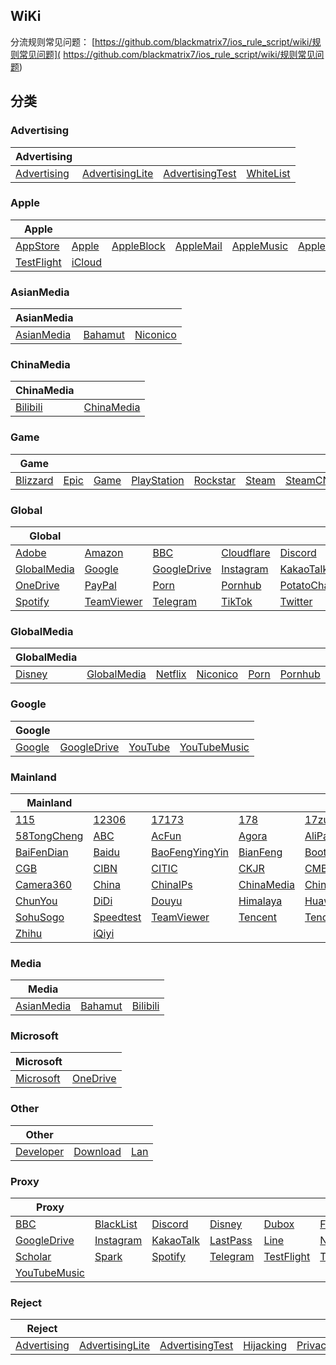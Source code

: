 ## WiKi
分流规则常见问题： [https://github.com/blackmatrix7/ios_rule_script/wiki/规则常见问题]( https://github.com/blackmatrix7/ios_rule_script/wiki/规则常见问题)
## 分类

### Advertising
|Advertising|  |  |  |
| ---- | ---- | ---- | ---- |
|[Advertising](https://github.com/blackmatrix7/ios_rule_script/tree/master/rule/QuantumultX/Advertising) |[AdvertisingLite](https://github.com/blackmatrix7/ios_rule_script/tree/master/rule/QuantumultX/AdvertisingLite) |[AdvertisingTest](https://github.com/blackmatrix7/ios_rule_script/tree/master/rule/QuantumultX/AdvertisingTest) |[WhiteList](https://github.com/blackmatrix7/ios_rule_script/tree/master/rule/QuantumultX/WhiteList) |

### Apple
|Apple|  |  |  |  |  |  |  |  |  |
| ---- | ---- | ---- | ---- | ---- | ---- | ---- | ---- | ---- | ---- |
|[AppStore](https://github.com/blackmatrix7/ios_rule_script/tree/master/rule/QuantumultX/AppStore) |[Apple](https://github.com/blackmatrix7/ios_rule_script/tree/master/rule/QuantumultX/Apple) |[AppleBlock](https://github.com/blackmatrix7/ios_rule_script/tree/master/rule/QuantumultX/AppleBlock) |[AppleMail](https://github.com/blackmatrix7/ios_rule_script/tree/master/rule/QuantumultX/AppleMail) |[AppleMusic](https://github.com/blackmatrix7/ios_rule_script/tree/master/rule/QuantumultX/AppleMusic) |[AppleNews](https://github.com/blackmatrix7/ios_rule_script/tree/master/rule/QuantumultX/AppleNews) |[AppleTV](https://github.com/blackmatrix7/ios_rule_script/tree/master/rule/QuantumultX/AppleTV) |[FitnessPlus](https://github.com/blackmatrix7/ios_rule_script/tree/master/rule/QuantumultX/FitnessPlus) |[Siri](https://github.com/blackmatrix7/ios_rule_script/tree/master/rule/QuantumultX/Siri) |[SystemOTA](https://github.com/blackmatrix7/ios_rule_script/tree/master/rule/QuantumultX/SystemOTA) |||||||||
|[TestFlight](https://github.com/blackmatrix7/ios_rule_script/tree/master/rule/QuantumultX/TestFlight) |[iCloud](https://github.com/blackmatrix7/ios_rule_script/tree/master/rule/QuantumultX/iCloud) ||||||||

### AsianMedia
|AsianMedia|  |  |
| ---- | ---- | ---- |
|[AsianMedia](https://github.com/blackmatrix7/ios_rule_script/tree/master/rule/QuantumultX/AsianMedia) |[Bahamut](https://github.com/blackmatrix7/ios_rule_script/tree/master/rule/QuantumultX/Bahamut) |[Niconico](https://github.com/blackmatrix7/ios_rule_script/tree/master/rule/QuantumultX/Niconico) |

### ChinaMedia
|ChinaMedia|  |
| ---- | ---- |
|[Bilibili](https://github.com/blackmatrix7/ios_rule_script/tree/master/rule/QuantumultX/Bilibili) |[ChinaMedia](https://github.com/blackmatrix7/ios_rule_script/tree/master/rule/QuantumultX/ChinaMedia) |

### Game
|Game|  |  |  |  |  |  |  |  |
| ---- | ---- | ---- | ---- | ---- | ---- | ---- | ---- | ---- |
|[Blizzard](https://github.com/blackmatrix7/ios_rule_script/tree/master/rule/QuantumultX/Blizzard) |[Epic](https://github.com/blackmatrix7/ios_rule_script/tree/master/rule/QuantumultX/Epic) |[Game](https://github.com/blackmatrix7/ios_rule_script/tree/master/rule/QuantumultX/Game) |[PlayStation](https://github.com/blackmatrix7/ios_rule_script/tree/master/rule/QuantumultX/PlayStation) |[Rockstar](https://github.com/blackmatrix7/ios_rule_script/tree/master/rule/QuantumultX/Rockstar) |[Steam](https://github.com/blackmatrix7/ios_rule_script/tree/master/rule/QuantumultX/Steam) |[SteamCN](https://github.com/blackmatrix7/ios_rule_script/tree/master/rule/QuantumultX/SteamCN) |[Supercell](https://github.com/blackmatrix7/ios_rule_script/tree/master/rule/QuantumultX/Supercell) |[WildRift](https://github.com/blackmatrix7/ios_rule_script/tree/master/rule/QuantumultX/WildRift) |

### Global
|Global|  |  |  |  |  |  |  |  |  |
| ---- | ---- | ---- | ---- | ---- | ---- | ---- | ---- | ---- | ---- |
|[Adobe](https://github.com/blackmatrix7/ios_rule_script/tree/master/rule/QuantumultX/Adobe) |[Amazon](https://github.com/blackmatrix7/ios_rule_script/tree/master/rule/QuantumultX/Amazon) |[BBC](https://github.com/blackmatrix7/ios_rule_script/tree/master/rule/QuantumultX/BBC) |[Cloudflare](https://github.com/blackmatrix7/ios_rule_script/tree/master/rule/QuantumultX/Cloudflare) |[Discord](https://github.com/blackmatrix7/ios_rule_script/tree/master/rule/QuantumultX/Discord) |[Disney](https://github.com/blackmatrix7/ios_rule_script/tree/master/rule/QuantumultX/Disney) |[Dubox](https://github.com/blackmatrix7/ios_rule_script/tree/master/rule/QuantumultX/Dubox) |[Facebook](https://github.com/blackmatrix7/ios_rule_script/tree/master/rule/QuantumultX/Facebook) |[Github](https://github.com/blackmatrix7/ios_rule_script/tree/master/rule/QuantumultX/Github) |[Global](https://github.com/blackmatrix7/ios_rule_script/tree/master/rule/QuantumultX/Global) |||||||||
|[GlobalMedia](https://github.com/blackmatrix7/ios_rule_script/tree/master/rule/QuantumultX/GlobalMedia) |[Google](https://github.com/blackmatrix7/ios_rule_script/tree/master/rule/QuantumultX/Google) |[GoogleDrive](https://github.com/blackmatrix7/ios_rule_script/tree/master/rule/QuantumultX/GoogleDrive) |[Instagram](https://github.com/blackmatrix7/ios_rule_script/tree/master/rule/QuantumultX/Instagram) |[KakaoTalk](https://github.com/blackmatrix7/ios_rule_script/tree/master/rule/QuantumultX/KakaoTalk) |[LastPass](https://github.com/blackmatrix7/ios_rule_script/tree/master/rule/QuantumultX/LastPass) |[Line](https://github.com/blackmatrix7/ios_rule_script/tree/master/rule/QuantumultX/Line) |[Mail](https://github.com/blackmatrix7/ios_rule_script/tree/master/rule/QuantumultX/Mail) |[Microsoft](https://github.com/blackmatrix7/ios_rule_script/tree/master/rule/QuantumultX/Microsoft) |[Netflix](https://github.com/blackmatrix7/ios_rule_script/tree/master/rule/QuantumultX/Netflix) ||||||||
|[OneDrive](https://github.com/blackmatrix7/ios_rule_script/tree/master/rule/QuantumultX/OneDrive) |[PayPal](https://github.com/blackmatrix7/ios_rule_script/tree/master/rule/QuantumultX/PayPal) |[Porn](https://github.com/blackmatrix7/ios_rule_script/tree/master/rule/QuantumultX/Porn) |[Pornhub](https://github.com/blackmatrix7/ios_rule_script/tree/master/rule/QuantumultX/Pornhub) |[PotatoChat](https://github.com/blackmatrix7/ios_rule_script/tree/master/rule/QuantumultX/PotatoChat) |[Proxy](https://github.com/blackmatrix7/ios_rule_script/tree/master/rule/QuantumultX/Proxy) |[Scholar](https://github.com/blackmatrix7/ios_rule_script/tree/master/rule/QuantumultX/Scholar) |[Sony](https://github.com/blackmatrix7/ios_rule_script/tree/master/rule/QuantumultX/Sony) |[Spark](https://github.com/blackmatrix7/ios_rule_script/tree/master/rule/QuantumultX/Spark) |[Speedtest](https://github.com/blackmatrix7/ios_rule_script/tree/master/rule/QuantumultX/Speedtest) |||||||
|[Spotify](https://github.com/blackmatrix7/ios_rule_script/tree/master/rule/QuantumultX/Spotify) |[TeamViewer](https://github.com/blackmatrix7/ios_rule_script/tree/master/rule/QuantumultX/TeamViewer) |[Telegram](https://github.com/blackmatrix7/ios_rule_script/tree/master/rule/QuantumultX/Telegram) |[TikTok](https://github.com/blackmatrix7/ios_rule_script/tree/master/rule/QuantumultX/TikTok) |[Twitter](https://github.com/blackmatrix7/ios_rule_script/tree/master/rule/QuantumultX/Twitter) |[Whatsapp](https://github.com/blackmatrix7/ios_rule_script/tree/master/rule/QuantumultX/Whatsapp) |[Wikipedia](https://github.com/blackmatrix7/ios_rule_script/tree/master/rule/QuantumultX/Wikipedia) |[YouTube](https://github.com/blackmatrix7/ios_rule_script/tree/master/rule/QuantumultX/YouTube) |[YouTubeMusic](https://github.com/blackmatrix7/ios_rule_script/tree/master/rule/QuantumultX/YouTubeMusic) ||||||

### GlobalMedia
|GlobalMedia|  |  |  |  |  |  |  |
| ---- | ---- | ---- | ---- | ---- | ---- | ---- | ---- |
|[Disney](https://github.com/blackmatrix7/ios_rule_script/tree/master/rule/QuantumultX/Disney) |[GlobalMedia](https://github.com/blackmatrix7/ios_rule_script/tree/master/rule/QuantumultX/GlobalMedia) |[Netflix](https://github.com/blackmatrix7/ios_rule_script/tree/master/rule/QuantumultX/Netflix) |[Niconico](https://github.com/blackmatrix7/ios_rule_script/tree/master/rule/QuantumultX/Niconico) |[Porn](https://github.com/blackmatrix7/ios_rule_script/tree/master/rule/QuantumultX/Porn) |[Pornhub](https://github.com/blackmatrix7/ios_rule_script/tree/master/rule/QuantumultX/Pornhub) |[Spotify](https://github.com/blackmatrix7/ios_rule_script/tree/master/rule/QuantumultX/Spotify) |[TikTok](https://github.com/blackmatrix7/ios_rule_script/tree/master/rule/QuantumultX/TikTok) |

### Google
|Google|  |  |  |
| ---- | ---- | ---- | ---- |
|[Google](https://github.com/blackmatrix7/ios_rule_script/tree/master/rule/QuantumultX/Google) |[GoogleDrive](https://github.com/blackmatrix7/ios_rule_script/tree/master/rule/QuantumultX/GoogleDrive) |[YouTube](https://github.com/blackmatrix7/ios_rule_script/tree/master/rule/QuantumultX/YouTube) |[YouTubeMusic](https://github.com/blackmatrix7/ios_rule_script/tree/master/rule/QuantumultX/YouTubeMusic) |

### Mainland
|Mainland|  |  |  |  |  |  |  |  |  |
| ---- | ---- | ---- | ---- | ---- | ---- | ---- | ---- | ---- | ---- |
|[115](https://github.com/blackmatrix7/ios_rule_script/tree/master/rule/QuantumultX/115) |[12306](https://github.com/blackmatrix7/ios_rule_script/tree/master/rule/QuantumultX/12306) |[17173](https://github.com/blackmatrix7/ios_rule_script/tree/master/rule/QuantumultX/17173) |[178](https://github.com/blackmatrix7/ios_rule_script/tree/master/rule/QuantumultX/178) |[17zuoye](https://github.com/blackmatrix7/ios_rule_script/tree/master/rule/QuantumultX/17zuoye) |[360](https://github.com/blackmatrix7/ios_rule_script/tree/master/rule/QuantumultX/360) |[36kr](https://github.com/blackmatrix7/ios_rule_script/tree/master/rule/QuantumultX/36kr) |[4399](https://github.com/blackmatrix7/ios_rule_script/tree/master/rule/QuantumultX/4399) |[51Job](https://github.com/blackmatrix7/ios_rule_script/tree/master/rule/QuantumultX/51Job) |[56](https://github.com/blackmatrix7/ios_rule_script/tree/master/rule/QuantumultX/56) |||||||||
|[58TongCheng](https://github.com/blackmatrix7/ios_rule_script/tree/master/rule/QuantumultX/58TongCheng) |[ABC](https://github.com/blackmatrix7/ios_rule_script/tree/master/rule/QuantumultX/ABC) |[AcFun](https://github.com/blackmatrix7/ios_rule_script/tree/master/rule/QuantumultX/AcFun) |[Agora](https://github.com/blackmatrix7/ios_rule_script/tree/master/rule/QuantumultX/Agora) |[AliPay](https://github.com/blackmatrix7/ios_rule_script/tree/master/rule/QuantumultX/AliPay) |[Alibaba](https://github.com/blackmatrix7/ios_rule_script/tree/master/rule/QuantumultX/Alibaba) |[AnTianKeJi](https://github.com/blackmatrix7/ios_rule_script/tree/master/rule/QuantumultX/AnTianKeJi) |[Anjuke](https://github.com/blackmatrix7/ios_rule_script/tree/master/rule/QuantumultX/Anjuke) |[BOC](https://github.com/blackmatrix7/ios_rule_script/tree/master/rule/QuantumultX/BOC) |[BOCOM](https://github.com/blackmatrix7/ios_rule_script/tree/master/rule/QuantumultX/BOCOM) ||||||||
|[BaiFenDian](https://github.com/blackmatrix7/ios_rule_script/tree/master/rule/QuantumultX/BaiFenDian) |[Baidu](https://github.com/blackmatrix7/ios_rule_script/tree/master/rule/QuantumultX/Baidu) |[BaoFengYingYin](https://github.com/blackmatrix7/ios_rule_script/tree/master/rule/QuantumultX/BaoFengYingYin) |[BianFeng](https://github.com/blackmatrix7/ios_rule_script/tree/master/rule/QuantumultX/BianFeng) |[Bootcss](https://github.com/blackmatrix7/ios_rule_script/tree/master/rule/QuantumultX/Bootcss) |[ByteDance](https://github.com/blackmatrix7/ios_rule_script/tree/master/rule/QuantumultX/ByteDance) |[CAS](https://github.com/blackmatrix7/ios_rule_script/tree/master/rule/QuantumultX/CAS) |[CCB](https://github.com/blackmatrix7/ios_rule_script/tree/master/rule/QuantumultX/CCB) |[CCTV](https://github.com/blackmatrix7/ios_rule_script/tree/master/rule/QuantumultX/CCTV) |[CEB](https://github.com/blackmatrix7/ios_rule_script/tree/master/rule/QuantumultX/CEB) |||||||
|[CGB](https://github.com/blackmatrix7/ios_rule_script/tree/master/rule/QuantumultX/CGB) |[CIBN](https://github.com/blackmatrix7/ios_rule_script/tree/master/rule/QuantumultX/CIBN) |[CITIC](https://github.com/blackmatrix7/ios_rule_script/tree/master/rule/QuantumultX/CITIC) |[CKJR](https://github.com/blackmatrix7/ios_rule_script/tree/master/rule/QuantumultX/CKJR) |[CMB](https://github.com/blackmatrix7/ios_rule_script/tree/master/rule/QuantumultX/CMB) |[CNKI](https://github.com/blackmatrix7/ios_rule_script/tree/master/rule/QuantumultX/CNKI) |[CNNIC](https://github.com/blackmatrix7/ios_rule_script/tree/master/rule/QuantumultX/CNNIC) |[CSDN](https://github.com/blackmatrix7/ios_rule_script/tree/master/rule/QuantumultX/CSDN) |[CaiNiao](https://github.com/blackmatrix7/ios_rule_script/tree/master/rule/QuantumultX/CaiNiao) |[CaiXinChuanMei](https://github.com/blackmatrix7/ios_rule_script/tree/master/rule/QuantumultX/CaiXinChuanMei) ||||||
|[Camera360](https://github.com/blackmatrix7/ios_rule_script/tree/master/rule/QuantumultX/Camera360) |[China](https://github.com/blackmatrix7/ios_rule_script/tree/master/rule/QuantumultX/China) |[ChinaIPs](https://github.com/blackmatrix7/ios_rule_script/tree/master/rule/QuantumultX/ChinaIPs) |[ChinaMedia](https://github.com/blackmatrix7/ios_rule_script/tree/master/rule/QuantumultX/ChinaMedia) |[ChinaMobile](https://github.com/blackmatrix7/ios_rule_script/tree/master/rule/QuantumultX/ChinaMobile) |[ChinaNews](https://github.com/blackmatrix7/ios_rule_script/tree/master/rule/QuantumultX/ChinaNews) |[ChinaTelecom](https://github.com/blackmatrix7/ios_rule_script/tree/master/rule/QuantumultX/ChinaTelecom) |[ChinaTest](https://github.com/blackmatrix7/ios_rule_script/tree/master/rule/QuantumultX/ChinaTest) |[ChinaUnicom](https://github.com/blackmatrix7/ios_rule_script/tree/master/rule/QuantumultX/ChinaUnicom) |[ChuangKeTie](https://github.com/blackmatrix7/ios_rule_script/tree/master/rule/QuantumultX/ChuangKeTie) |||||
|[ChunYou](https://github.com/blackmatrix7/ios_rule_script/tree/master/rule/QuantumultX/ChunYou) |[DiDi](https://github.com/blackmatrix7/ios_rule_script/tree/master/rule/QuantumultX/DiDi) |[Douyu](https://github.com/blackmatrix7/ios_rule_script/tree/master/rule/QuantumultX/Douyu) |[Himalaya](https://github.com/blackmatrix7/ios_rule_script/tree/master/rule/QuantumultX/Himalaya) |[Huawei](https://github.com/blackmatrix7/ios_rule_script/tree/master/rule/QuantumultX/Huawei) |[Meitu](https://github.com/blackmatrix7/ios_rule_script/tree/master/rule/QuantumultX/Meitu) |[NetEase](https://github.com/blackmatrix7/ios_rule_script/tree/master/rule/QuantumultX/NetEase) |[NetEaseMusic](https://github.com/blackmatrix7/ios_rule_script/tree/master/rule/QuantumultX/NetEaseMusic) |[Pinduoduo](https://github.com/blackmatrix7/ios_rule_script/tree/master/rule/QuantumultX/Pinduoduo) |[Sina](https://github.com/blackmatrix7/ios_rule_script/tree/master/rule/QuantumultX/Sina) ||||
|[SohuSogo](https://github.com/blackmatrix7/ios_rule_script/tree/master/rule/QuantumultX/SohuSogo) |[Speedtest](https://github.com/blackmatrix7/ios_rule_script/tree/master/rule/QuantumultX/Speedtest) |[TeamViewer](https://github.com/blackmatrix7/ios_rule_script/tree/master/rule/QuantumultX/TeamViewer) |[Tencent](https://github.com/blackmatrix7/ios_rule_script/tree/master/rule/QuantumultX/Tencent) |[TencentVideo](https://github.com/blackmatrix7/ios_rule_script/tree/master/rule/QuantumultX/TencentVideo) |[VipShop](https://github.com/blackmatrix7/ios_rule_script/tree/master/rule/QuantumultX/VipShop) |[Weibo](https://github.com/blackmatrix7/ios_rule_script/tree/master/rule/QuantumultX/Weibo) |[XiaoMi](https://github.com/blackmatrix7/ios_rule_script/tree/master/rule/QuantumultX/XiaoMi) |[Xunlei](https://github.com/blackmatrix7/ios_rule_script/tree/master/rule/QuantumultX/Xunlei) |[Youku](https://github.com/blackmatrix7/ios_rule_script/tree/master/rule/QuantumultX/Youku) |||
|[Zhihu](https://github.com/blackmatrix7/ios_rule_script/tree/master/rule/QuantumultX/Zhihu) |[iQiyi](https://github.com/blackmatrix7/ios_rule_script/tree/master/rule/QuantumultX/iQiyi) ||

### Media
|Media|  |  |
| ---- | ---- | ---- |
|[AsianMedia](https://github.com/blackmatrix7/ios_rule_script/tree/master/rule/QuantumultX/AsianMedia) |[Bahamut](https://github.com/blackmatrix7/ios_rule_script/tree/master/rule/QuantumultX/Bahamut) |[Bilibili](https://github.com/blackmatrix7/ios_rule_script/tree/master/rule/QuantumultX/Bilibili) |

### Microsoft
|Microsoft|  |
| ---- | ---- |
|[Microsoft](https://github.com/blackmatrix7/ios_rule_script/tree/master/rule/QuantumultX/Microsoft) |[OneDrive](https://github.com/blackmatrix7/ios_rule_script/tree/master/rule/QuantumultX/OneDrive) |

### Other
|Other|  |  |
| ---- | ---- | ---- |
|[Developer](https://github.com/blackmatrix7/ios_rule_script/tree/master/rule/QuantumultX/Developer) |[Download](https://github.com/blackmatrix7/ios_rule_script/tree/master/rule/QuantumultX/Download) |[Lan](https://github.com/blackmatrix7/ios_rule_script/tree/master/rule/QuantumultX/Lan) |

### Proxy
|Proxy|  |  |  |  |  |  |  |  |  |
| ---- | ---- | ---- | ---- | ---- | ---- | ---- | ---- | ---- | ---- |
|[BBC](https://github.com/blackmatrix7/ios_rule_script/tree/master/rule/QuantumultX/BBC) |[BlackList](https://github.com/blackmatrix7/ios_rule_script/tree/master/rule/QuantumultX/BlackList) |[Discord](https://github.com/blackmatrix7/ios_rule_script/tree/master/rule/QuantumultX/Discord) |[Disney](https://github.com/blackmatrix7/ios_rule_script/tree/master/rule/QuantumultX/Disney) |[Dubox](https://github.com/blackmatrix7/ios_rule_script/tree/master/rule/QuantumultX/Dubox) |[Facebook](https://github.com/blackmatrix7/ios_rule_script/tree/master/rule/QuantumultX/Facebook) |[Github](https://github.com/blackmatrix7/ios_rule_script/tree/master/rule/QuantumultX/Github) |[Global](https://github.com/blackmatrix7/ios_rule_script/tree/master/rule/QuantumultX/Global) |[GlobalMedia](https://github.com/blackmatrix7/ios_rule_script/tree/master/rule/QuantumultX/GlobalMedia) |[Google](https://github.com/blackmatrix7/ios_rule_script/tree/master/rule/QuantumultX/Google) |||||||||
|[GoogleDrive](https://github.com/blackmatrix7/ios_rule_script/tree/master/rule/QuantumultX/GoogleDrive) |[Instagram](https://github.com/blackmatrix7/ios_rule_script/tree/master/rule/QuantumultX/Instagram) |[KakaoTalk](https://github.com/blackmatrix7/ios_rule_script/tree/master/rule/QuantumultX/KakaoTalk) |[LastPass](https://github.com/blackmatrix7/ios_rule_script/tree/master/rule/QuantumultX/LastPass) |[Line](https://github.com/blackmatrix7/ios_rule_script/tree/master/rule/QuantumultX/Line) |[Netflix](https://github.com/blackmatrix7/ios_rule_script/tree/master/rule/QuantumultX/Netflix) |[Porn](https://github.com/blackmatrix7/ios_rule_script/tree/master/rule/QuantumultX/Porn) |[Pornhub](https://github.com/blackmatrix7/ios_rule_script/tree/master/rule/QuantumultX/Pornhub) |[PotatoChat](https://github.com/blackmatrix7/ios_rule_script/tree/master/rule/QuantumultX/PotatoChat) |[Proxy](https://github.com/blackmatrix7/ios_rule_script/tree/master/rule/QuantumultX/Proxy) ||||||||
|[Scholar](https://github.com/blackmatrix7/ios_rule_script/tree/master/rule/QuantumultX/Scholar) |[Spark](https://github.com/blackmatrix7/ios_rule_script/tree/master/rule/QuantumultX/Spark) |[Spotify](https://github.com/blackmatrix7/ios_rule_script/tree/master/rule/QuantumultX/Spotify) |[Telegram](https://github.com/blackmatrix7/ios_rule_script/tree/master/rule/QuantumultX/Telegram) |[TestFlight](https://github.com/blackmatrix7/ios_rule_script/tree/master/rule/QuantumultX/TestFlight) |[TikTok](https://github.com/blackmatrix7/ios_rule_script/tree/master/rule/QuantumultX/TikTok) |[Twitter](https://github.com/blackmatrix7/ios_rule_script/tree/master/rule/QuantumultX/Twitter) |[Whatsapp](https://github.com/blackmatrix7/ios_rule_script/tree/master/rule/QuantumultX/Whatsapp) |[Wikipedia](https://github.com/blackmatrix7/ios_rule_script/tree/master/rule/QuantumultX/Wikipedia) |[YouTube](https://github.com/blackmatrix7/ios_rule_script/tree/master/rule/QuantumultX/YouTube) |||||||
|[YouTubeMusic](https://github.com/blackmatrix7/ios_rule_script/tree/master/rule/QuantumultX/YouTubeMusic) ||||||

### Reject
|Reject|  |  |  |  |
| ---- | ---- | ---- | ---- | ---- |
|[Advertising](https://github.com/blackmatrix7/ios_rule_script/tree/master/rule/QuantumultX/Advertising) |[AdvertisingLite](https://github.com/blackmatrix7/ios_rule_script/tree/master/rule/QuantumultX/AdvertisingLite) |[AdvertisingTest](https://github.com/blackmatrix7/ios_rule_script/tree/master/rule/QuantumultX/AdvertisingTest) |[Hijacking](https://github.com/blackmatrix7/ios_rule_script/tree/master/rule/QuantumultX/Hijacking) |[Privacy](https://github.com/blackmatrix7/ios_rule_script/tree/master/rule/QuantumultX/Privacy) |
